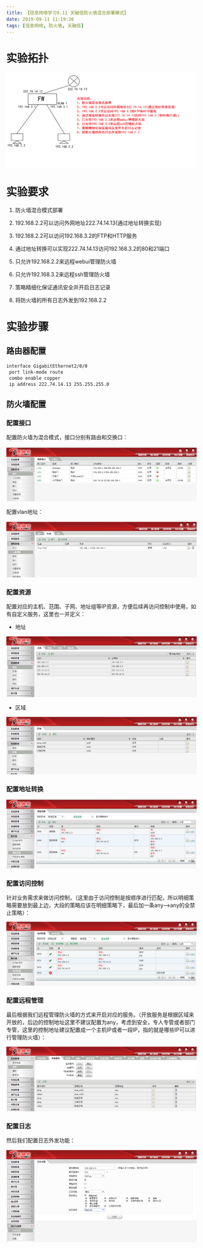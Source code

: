 ```yaml
---
title: 【信息网络学习9.11 天融信防火墙混合部署模式】
date: 2019-09-11 11:19:26
tags: [信息网络, 防火墙, 天融信]
---
```


# 实验拓扑

![](./1043/1.PNG)

<!-- more -->

# 实验要求

1. 防火墙混合模式部署

2. 192.168.2.2可以访问外网地址222.74.14.13(通过地址转换实现)

3. 192.168.2.2可以访问192.168.3.2的FTP和HTTP服务

4. 通过地址转换可以实现222.74.14.13访问192.168.3.2的80和21端口

5. 只允许192.168.2.2来远程webui管理防火墙

6. 只允许192.168.3.2来远程ssh管理防火墙

7. 策略精细化保证通讯安全并开启日志记录

8. 将防火墙的所有日志外发到192.168.2.2

# 实验步骤

## 路由器配置

```
interface GigabitEthernet2/0/0
 port link-mode route
 combo enable copper
 ip address 222.74.14.13 255.255.255.0
```

## 防火墙配置

### 配置接口

配置防火墙为混合模式，接口分别有路由和交换口：

![](./1043/10.PNG)

配置vlan地址：

![](./1043/2.PNG)

### 配置资源

配置对应的主机、范围、子网、地址组等IP资源，方便后续再访问控制中使用，如有自定义服务，这里也一并定义：

* 地址

![](./1043/4.PNG)

* 区域

![](./1043/5.PNG)

### 配置地址转换

![](./1043/6.PNG)

### 配置访问控制

针对业务需求来做访问控制，（这里由于访问控制是按顺序进行匹配，所以明细策略需要放到最上边，大段的策略应该在明细策略下，最后加一条any—>any的全禁止策略）：

![](./1043/7.PNG)

### 配置远程管理

最后根据我们远程管理防火墙的方式来开启对应的服务。（开放服务是根据区域来开放的，后边的控制地址这里不建议配置为any，考虑到安全，专人专管或者部门专管，这里的控制地址建议配置成一个主机IP或者一段IP，指的就是哪些IP可以进行管理防火墙）：

![](./1043/8.PNG)

### 配置日志

然后我们配置日志外发功能：

![](./1043/9.PNG)
